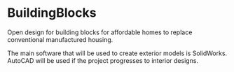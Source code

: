 # BuildingBlocks
Open design for building blocks for affordable homes to replace conventional manufactured housing.

The main software that will be used to create exterior models is SolidWorks. AutoCAD will be used if the project progresses to interior designs.

